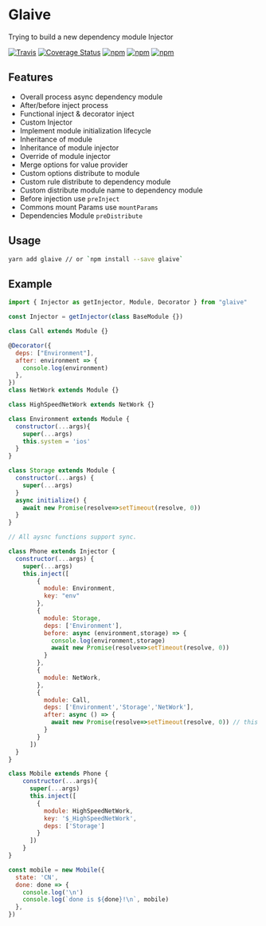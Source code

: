 # Glaive
Trying to build a new dependency module Injector

[![Travis](https://img.shields.io/travis/unadlib/glaive.svg)](https://travis-ci.org/unadlib/glaive)
[![Coverage Status](https://coveralls.io/repos/github/unadlib/glaive/badge.svg?branch=master)](https://coveralls.io/github/unadlib/glaive?branch=master)
[![npm](https://img.shields.io/npm/v/glaive.svg)](https://www.npmjs.com/package/glaive)
[![npm](https://img.shields.io/npm/dt/glaive.svg)](https://www.npmjs.com/package/glaive)
[![npm](https://img.shields.io/npm/l/glaive.svg)](https://www.npmjs.com/package/glaive)

## Features
* Overall process async dependency module
* After/before inject process
* Functional inject & decorator inject
* Custom Injector
* Implement module initialization lifecycle
* Inheritance of module
* Inheritance of module injector
* Override of module injector
* Merge options for value provider
* Custom options distribute to module
* Custom rule distribute to dependency module
* Custom distribute module name to dependency module
* Before injection use `preInject`
* Commons mount Params use `mountParams`
* Dependencies Module `preDistribute`

## Usage
```bash
yarn add glaive // or `npm install --save glaive`
```

## Example
```javascript
import { Injector as getInjector, Module, Decorator } from "glaive"

const Injector = getInjector(class BaseModule {})

class Call extends Module {}

@Decorator({
  deps: ["Environment"],
  after: environment => {
    console.log(environment)
  },
})
class NetWork extends Module {}

class HighSpeedNetWork extends NetWork {}

class Environment extends Module {
  constructor(...args){
    super(...args)
    this.system = 'ios'
  }
}

class Storage extends Module {
  constructor(...args) {
    super(...args)
  }
  async initialize() {
    await new Promise(resolve=>setTimeout(resolve, 0))
  }
}

// All aysnc functions support sync.

class Phone extends Injector {
  constructor(...args) {
    super(...args)
    this.inject([
        {
          module: Environment,
          key: "env"
        },
        {
          module: Storage,
          deps: ['Environment'],
          before: async (environment,storage) => {
            console.log(environment,storage)
            await new Promise(resolve=>setTimeout(resolve, 0))
          }
        },
        {
          module: NetWork,
        },
        {
          module: Call,
          deps: ['Environment','Storage','NetWork'],
          after: async () => {
            await new Promise(resolve=>setTimeout(resolve, 0)) // this time is after call init.
          }
        }
      ])
  }
}

class Mobile extends Phone {
    constructor(...args){
      super(...args)
      this.inject([
        {
          module: HighSpeedNetWork,
          key: '$_HighSpeedNetWork',
          deps: ['Storage']
        }
      ])
    }
}

const mobile = new Mobile({
  state: 'CN',
  done: done => {
    console.log('\n')
    console.log(`done is ${done}!\n`, mobile)
  },
})

```
